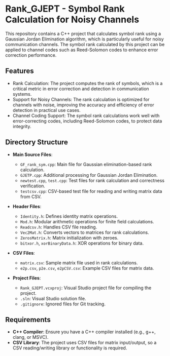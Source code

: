 # Rank_GJEPT - Symbol Rank Calculation for Noisy Channels
This repository contains a C++ project that calculates symbol rank using a Gaussian Jordan Elimination algorithm, which is particularly useful for noisy communication channels. The symbol rank calculated by this project can be applied to channel codes such as Reed-Solomon codes to enhance error correction performance.
## Features
* Rank Calculation: The project computes the rank of symbols, which is a critical metric in error correction and detection in communication systems.
* Support for Noisy Channels: The rank calculation is optimized for channels with noise, improving the accuracy and efficiency of error detection in practical use cases.
* Channel Coding Support: The symbol rank calculations work well with error-correcting codes, including Reed-Solomon codes, to protect data integrity.


## Directory Structure

- **Main Source Files**:
  - `GF_rank_sym.cpp`: Main file for Gaussian elimination-based rank calculation.
  - `GJETP.cpp`: Additional processing for Gaussian Jordan Elimination.
  - `newtest.cpp`, `test.cpp`: Test files for rank calculation and correctness verification.
  - `testcsv.cpp`: CSV-based test file for reading and writing matrix data from CSV.

- **Header Files**:
  - `Identity.h`: Defines identity matrix operations.
  - `Mod.h`: Modular arithmetic operations for finite field calculations.
  - `Readcsv.h`: Handles CSV file reading.
  - `Vec2Mat.h`: Converts vectors to matrices for rank calculations.
  - `ZerosMatrix.h`: Matrix initialization with zeroes.
  - `bitxor.h`, `xorBinaryData.h`: XOR operations for binary data.

- **CSV Files**:
  - `matrix.csv`: Sample matrix file used in rank calculations.
  - `e2p.csv`, `p2e.csv`, `e2pCSV.csv`: Example CSV files for matrix data.

- **Project Files**:
  - `Rank_GJEPT.vcxproj`: Visual Studio project file for compiling the project.
  - `.sln`: Visual Studio solution file.
  - `.gitignore`: Ignored files for Git tracking.

## Requirements

- **C++ Compiler**: Ensure you have a C++ compiler installed (e.g., g++, clang, or MSVC).
- **CSV Library**: The project uses CSV files for matrix input/output, so a CSV reading/writing library or functionality is required.
  
